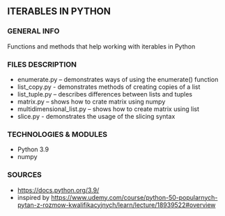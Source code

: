 ## ITERABLES IN PYTHON
### GENERAL INFO
Functions and methods that help working with iterables in Python
### FILES DESCRIPTION
* enumerate.py – demonstrates ways of using the enumerate() function
* list_copy.py - demonstrates methods of creating copies of a list
* list_tuple.py – describes differences between lists and tuples
* matrix.py – shows how to crate matrix using numpy
* multidimensional_list.py – shows how to create matrix using list
* slice.py - demonstrates the usage of the slicing syntax
### TECHNOLOGIES & MODULES
* Python 3.9
* numpy
### SOURCES
* https://docs.python.org/3.9/
* inspired by https://www.udemy.com/course/python-50-popularnych-pytan-z-rozmow-kwalifikacyjnych/learn/lecture/18939522#overview
